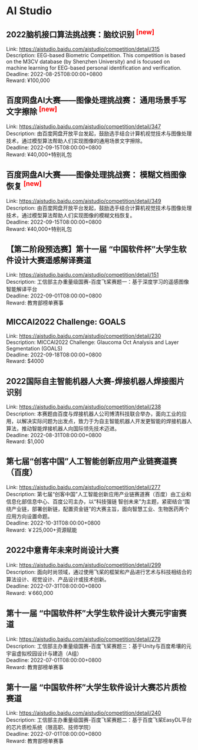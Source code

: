 # AI Studio



## 2022脑机接口算法挑战赛：脑纹识别 <sup style="color:red">[new]<sup>  

Link: https://aistudio.baidu.com/aistudio/competition/detail/315  
Description: EEG-based Biometric Competition. This competition is based on the M3CV database (by Shenzhen University) and is focused on machine learning for EEG-based personal identification and verification.  
Deadline: 2022-08-25T08:00:00+0800  
Reward: ¥100,000  


## 百度网盘AI大赛——图像处理挑战赛： 通用场景手写文字擦除 <sup style="color:red">[new]<sup>  

Link: https://aistudio.baidu.com/aistudio/competition/detail/347  
Description: 由百度网盘开放平台发起，鼓励选手结合计算机视觉技术与图像处理技术，通过模型算法帮助人们实现图像的通用场景文字擦除。  
Deadline: 2022-09-15T08:00:00+0800  
Reward: ¥40,000+特别礼包  


## 百度网盘AI大赛——图像处理挑战赛： 模糊文档图像恢复 <sup style="color:red">[new]<sup>  

Link: https://aistudio.baidu.com/aistudio/competition/detail/349  
Description: 由百度网盘开放平台发起，鼓励选手结合计算机视觉技术与图像处理技术，通过模型算法帮助人们实现图像的模糊文档恢复。  
Deadline: 2022-09-15T08:00:00+0800  
Reward: ¥40,000+特别礼包  


## 【第二阶段预选赛】第十一届 “中国软件杯”大学生软件设计大赛遥感解译赛道

Link: https://aistudio.baidu.com/aistudio/competition/detail/151  
Description: 工信部主办重量级国赛-百度飞桨赛题一：基于深度学习的遥感图像智能解译平台  
Deadline: 2022-09-01T08:00:00+0800  
Reward: 教育部榜单赛事  


## MICCAI2022 Challenge: GOALS

Link: https://aistudio.baidu.com/aistudio/competition/detail/230  
Description: MICCAI2022 Challenge: Glaucoma Oct Analysis and Layer Segmentation (GOALS)  
Deadline: 2022-09-18T08:00:00+0800  
Reward: $4000  


## 2022国际自主智能机器人大赛-焊接机器人焊接图片识别

Link: https://aistudio.baidu.com/aistudio/competition/detail/238  
Description: 本赛题由百度与焊接机器人公司博清科技联合举办，面向工业的应用，以解决实际问题为出发点，致力于为自主智能机器人开发更智能的焊接机器人算法，推动智能焊接机器人向国际领先技术迈进。  
Deadline: 2022-08-31T08:00:00+0800  
Reward: $1,000  


## 第七届“创客中国”人工智能创新应用产业链赛道赛（百度）

Link: https://aistudio.baidu.com/aistudio/competition/detail/277  
Description: 第七届“创客中国”人工智能创新应用产业链赛道赛（百度）由工业和信息化部信息中心、百度公司主办，以“科技强链 智创未来”为主题，紧密结合“围绕产业链，部署创新链，配置资金链”的大赛主旨，面向智慧工业、生物医药两个应用方向设置命题。  
Deadline: 2022-10-31T08:00:00+0800  
Reward: ￥225,000+资源赋能  


## 2022中意青年未来时尚设计大赛

Link: https://aistudio.baidu.com/aistudio/competition/detail/299  
Description: 面向时尚领域，通过使用飞桨的框架和产品进行艺术与科技相结合的算法设计、视觉设计、产品设计或技术创新。  
Deadline: 2022-07-31T08:00:00+0800  
Reward: ￥660,000  


## 第十一届 “中国软件杯”大学生软件设计大赛元宇宙赛道

Link: https://aistudio.baidu.com/aistudio/competition/detail/279  
Description: 工信部主办重量级国赛-百度飞桨赛题三：基于Unity与百度希壤的元宇宙虚拟校园设计与建造（A组）  
Deadline: 2022-07-01T08:00:00+0800  
Reward: 教育部榜单赛事  


## 第十一届 “中国软件杯”大学生软件设计大赛芯片质检赛道

Link: https://aistudio.baidu.com/aistudio/competition/detail/240  
Description: 工信部主办重量级国赛-百度飞桨赛题二：基于百度飞桨EasyDL平台的芯片质检系统（限高职、技师学院）  
Deadline: 2022-07-01T08:00:00+0800  
Reward: 教育部榜单赛事  

